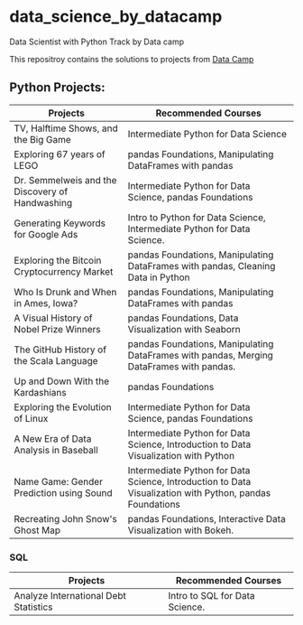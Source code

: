 # data_science_by_datacamp
Data Scientist with Python Track by Data camp

This repositroy contains the solutions to projects from [Data Camp](https://www.datacamp.com/projects)


## Python Projects:
| Projects       | Recommended Courses | 
| ------------- |-------------|
| TV, Halftime Shows, and the Big Game| Intermediate Python for Data Science| 
|Exploring 67 years of LEGO | pandas Foundations, Manipulating DataFrames with pandas|
|Dr. Semmelweis and the Discovery of Handwashing | Intermediate Python for Data Science, pandas Foundations|
|Generating Keywords for Google Ads |  Intro to Python for Data Science, Intermediate Python for Data Science.|
|Exploring the Bitcoin Cryptocurrency Market | pandas Foundations, Manipulating DataFrames with pandas, Cleaning Data in Python|
|Who Is Drunk and When in Ames, Iowa?| pandas Foundations, Manipulating DataFrames with pandas|
|A Visual History of Nobel Prize Winners | pandas Foundations, Data Visualization with Seaborn|
|The GitHub History of the Scala Language | pandas Foundations, Manipulating DataFrames with pandas, Merging DataFrames with pandas.|
|Up and Down With the Kardashians |  pandas Foundations |
|Exploring the Evolution of Linux | Intermediate Python for Data Science, pandas Foundations|
|A New Era of Data Analysis in Baseball| Intermediate Python for Data Science, Introduction to Data Visualization with Python|
|Name Game: Gender Prediction using Sound | Intermediate Python for Data Science, Introduction to Data Visualization with Python, pandas Foundations|
|Recreating John Snow's Ghost Map |  pandas Foundations, Interactive Data Visualization with Bokeh.|


### SQL
| Projects       | Recommended Courses | 
| ------------- |-------------|
|Analyze International Debt Statistics | Intro to SQL for Data Science.|

